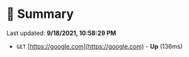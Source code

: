 # 📖 Summary
Last updated: **9/18/2021, 10:58:29 PM**

- `GET` [https://google.com](https://google.com) - **Up** (136ms)
